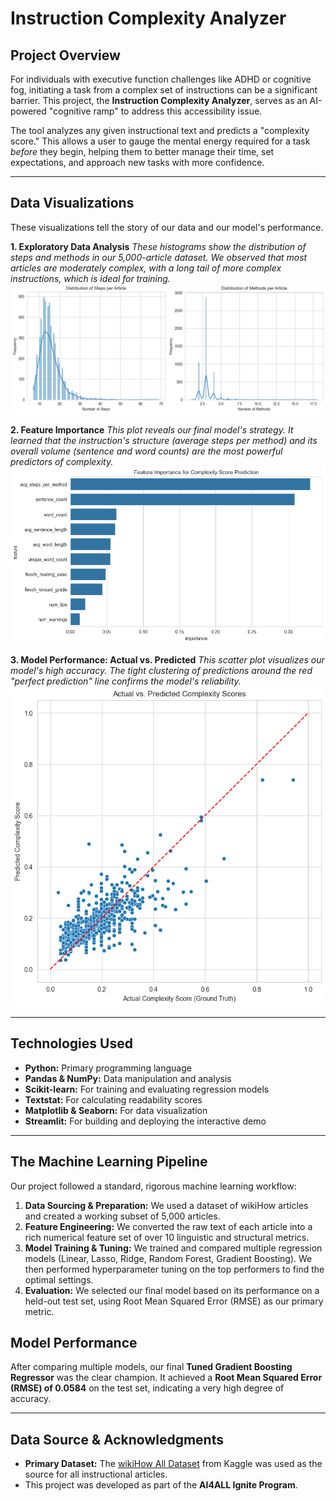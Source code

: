 # Instruction Complexity Analyzer

## Project Overview

For individuals with executive function challenges like ADHD or cognitive fog, initiating a task from a complex set of instructions can be a significant barrier. This project, the **Instruction Complexity Analyzer**, serves as an AI-powered "cognitive ramp" to address this accessibility issue.

The tool analyzes any given instructional text and predicts a "complexity score." This allows a user to gauge the mental energy required for a task *before* they begin, helping them to better manage their time, set expectations, and approach new tasks with more confidence.

---

## Data Visualizations

These visualizations tell the story of our data and our model's performance.

**1. Exploratory Data Analysis**
*These histograms show the distribution of steps and methods in our 5,000-article dataset. We observed that most articles are moderately complex, with a long tail of more complex instructions, which is ideal for training.*
![EDA Histograms](images/exploratory_data_analysis.png)

**2. Feature Importance**
*This plot reveals our final model's strategy. It learned that the instruction's structure (average steps per method) and its overall volume (sentence and word counts) are the most powerful predictors of complexity.*
![Feature Importance Plot](images/GB_feature_importance_plot.png)

**3. Model Performance: Actual vs. Predicted**
*This scatter plot visualizes our model's high accuracy. The tight clustering of predictions around the red "perfect prediction" line confirms the model's reliability.*
![Actual vs. Predicted Plot](images/GB_actual_vs_predicted_complexity_scores.png)

---

## Technologies Used

* **Python:** Primary programming language
* **Pandas & NumPy:** Data manipulation and analysis
* **Scikit-learn:** For training and evaluating regression models
* **Textstat:** For calculating readability scores
* **Matplotlib & Seaborn:** For data visualization
* **Streamlit:** For building and deploying the interactive demo

---

## The Machine Learning Pipeline

Our project followed a standard, rigorous machine learning workflow:

1.  **Data Sourcing & Preparation:** We used a dataset of wikiHow articles and created a working subset of 5,000 articles.
2.  **Feature Engineering:** We converted the raw text of each article into a rich numerical feature set of over 10 linguistic and structural metrics.
3.  **Model Training & Tuning:** We trained and compared multiple regression models (Linear, Lasso, Ridge, Random Forest, Gradient Boosting). We then performed hyperparameter tuning on the top performers to find the optimal settings.
4.  **Evaluation:** We selected our final model based on its performance on a held-out test set, using Root Mean Squared Error (RMSE) as our primary metric.

## Model Performance

After comparing multiple models, our final **Tuned Gradient Boosting Regressor** was the clear champion. It achieved a **Root Mean Squared Error (RMSE) of 0.0584** on the test set, indicating a very high degree of accuracy.

---


## Data Source & Acknowledgments

* **Primary Dataset:** The [wikiHow All Dataset](https://www.kaggle.com/datasets/aniketsharma00411/wikihow-raw-data/data) from Kaggle was used as the source for all instructional articles.
* This project was developed as part of the **AI4ALL Ignite Program**.
